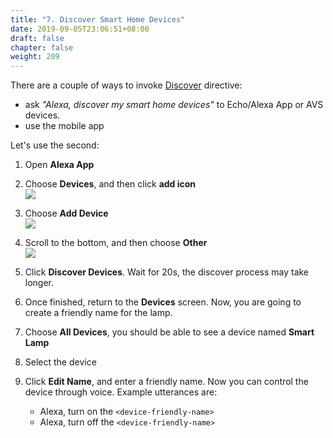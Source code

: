 ```yaml
---
title: "7. Discover Smart Home Devices"
date: 2019-09-05T23:06:51+08:00
draft: false
chapter: false
weight: 209
---
```


There are a couple of ways to invoke [Discover](https://developer.amazon.com/docs/device-apis/alexa-discovery.html) 
directive:

* ask _"Alexa, discover my smart home devices"_ to Echo/Alexa App or AVS devices.
* use the mobile app

Let's use the second:

1. Open **Alexa App**

1. Choose **Devices**, and then click **add icon**   
    ![](/images/smart-home/discovery-1.jpg?width=300)

1. Choose **Add Device**   
    ![](/images/smart-home/discovery-2.jpg?width=300)

1. Scroll to the bottom, and then choose **Other**   
    ![](/images/smart-home/discovery-3.jpg?width=300)

1. Click **Discover Devices**. Wait for 20s, the discover process may take longer.    

1. Once finished, return to the **Devices** screen. Now, you are going to create a friendly name for the lamp.   

1. Choose **All Devices**, you should be able to see a device named **Smart Lamp**   

1. Select the device   

1. Click **Edit Name**, and enter a friendly name. Now 
you can control the device through voice. Example utterances are:
    - Alexa, turn on the `<device-friendly-name>`
    - Alexa, turn off the `<device-friendly-name>`